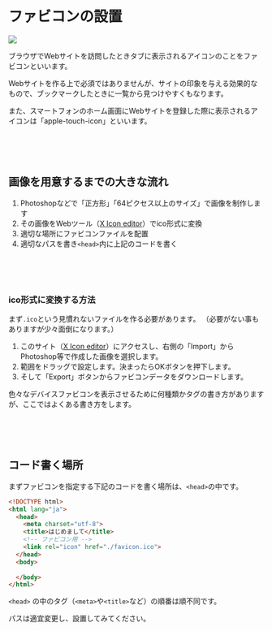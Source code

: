 # ファビコンの設置

![](https://laro.jp/lesson/images/lesson-html-favicon1.png)

ブラウザでWebサイトを訪問したときタブに表示されるアイコンのことをファビコンといいます。

Webサイトを作る上で必須ではありませんが、サイトの印象を与える効果的なもので、ブックマークしたときに一覧から見つけやすくもなります。

また、スマートフォンのホーム画面にWebサイトを登録した際に表示されるアイコンは「apple-touch-icon」といいます。

<br><br><br>

## 画像を用意するまでの大きな流れ

1. Photoshopなどで「正方形」「64ピクセス以上のサイズ」で画像を制作します
2. その画像をWebツール（[X Icon editor](http://www.xiconeditor.com/)）でico形式に変換
3. 適切な場所にファビコンファイルを配置
4. 適切なパスを書き```<head>```内に上記のコードを書く

<br><br><br>

### ico形式に変換する方法

まず```.ico```という見慣れないファイルを作る必要があります。
（必要がない事もありますが少々面倒になります。）

1. このサイト（[X Icon editor](http://www.xiconeditor.com/)）にアクセスし、右側の「Import」からPhotoshop等で作成した画像を選択します。
2. 範囲をドラッグで設定します。決まったらOKボタンを押下します。
3. そして「Export」ボタンからファビコンデータをダウンロードします。


色々なデバイスファビコンを表示させるために何種類かタグの書き方がありますが、ここではよくある書き方をします。

<br><br><br>

## コード書く場所

まずファビコンを指定する下記のコードを書く場所は、```<head>```の中です。

```html
<!DOCTYPE html>
<html lang="ja">
  <head>
    <meta charset="utf-8">
    <title>はじめまして</title>
    <!-- ファビコン用 -->
    <link rel="icon" href="./favicon.ico">
  </head>
  <body>
    
  </body>
</html>
```

```<head>``` の中のタグ（```<meta>```や```<title>```など）の順番は順不同です。

パスは適宜変更し、設置してみてください。